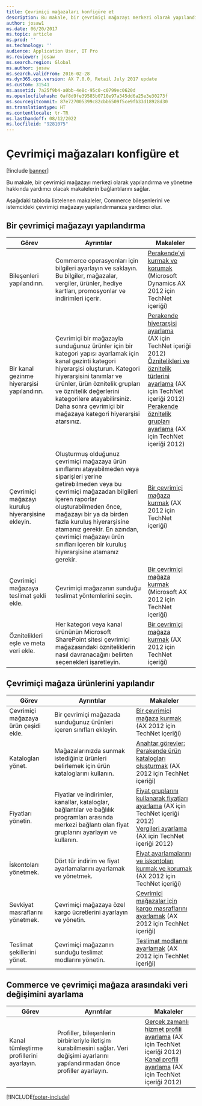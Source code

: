 ```yaml
---
title: Çevrimiçi mağazaları konfigüre et
description: Bu makale, bir çevrimiçi mağazayı merkezi olarak yapılandırma ve yönetme hakkında yardımcı olacak makalelerin bağlantılarını sağlar.
author: josaw1
ms.date: 06/20/2017
ms.topic: article
ms.prod: ''
ms.technology: ''
audience: Application User, IT Pro
ms.reviewer: josaw
ms.search.region: Global
ms.author: josaw
ms.search.validFrom: 2016-02-28
ms.dyn365.ops.version: AX 7.0.0, Retail July 2017 update
ms.custom: 31541
ms.assetid: 7a25f9b4-a0bb-4e8c-95c0-c0799ec0620d
ms.openlocfilehash: 0af8d9fe39585b0710e97a345dd6a25e3e30273f
ms.sourcegitcommit: 87e727005399c82cbb6509f5ce9fb33d18928d30
ms.translationtype: HT
ms.contentlocale: tr-TR
ms.lasthandoff: 08/12/2022
ms.locfileid: "9281075"
---
```

# <a name="configure-online-stores"></a>Çevrimiçi mağazaları konfigüre et

[!include [banner](../includes/banner.md)]

Bu makale, bir çevrimiçi mağazayı merkezi olarak yapılandırma ve yönetme hakkında yardımcı olacak makalelerin bağlantılarını sağlar.

Aşağıdaki tabloda listelenen makaleler, Commerce bileşenlerini ve istemcideki çevrimiçi mağazayı yapılandırmanıza yardımcı olur.

## <a name="configure-an-online-store"></a>Bir çevrimiçi mağazayı yapılandırma

| Görev                                                | Ayrıntılar                                                                                                                                                                                                                                                                                                                                                   | Makaleler                                                                                                                                                                                                                                                                                                                                                                                                                                   |
|-----------------------------------------------------|-----------------------------------------------------------------------------------------------------------------------------------------------------------------------------------------------------------------------------------------------------------------------------------------------------------------------------------------------------------|------------------------------------------------------------------------------------------------------------------------------------------------------------------------------------------------------------------------------------------------------------------------------------------------------------------------------------------------------------------------------------------------------------------------------------------|
| Bileşenleri yapılandırın.                        | Commerce operasyonları için bilgileri ayarlayın ve saklayın. Bu bilgiler, mağazalar, vergiler, ürünler, hediye kartları, promosyonlar ve indirimleri içerir.                                                                                                                                                                                                          | [Perakende'yi kurmak ve korumak](/dynamicsax-2012/appuser-itpro/setting-up-and-maintaining-retail) (Microsoft Dynamics AX 2012 için TechNet içeriği)                                                                                                                                                                                                                                                                                          |
| Bir kanal gezinme hiyerarşisi yapılandırın.    | Çevrimiçi bir mağazayla sunduğunuz ürünler için bir kategori yapısı ayarlamak için kanal gezinti kategori hiyerarşisi oluşturun. Kategori hiyerarşisini tanımlar ve ürünler, ürün öznitelik grupları ve öznitelik değerlerini kategorilere atayabilirsiniz. Daha sonra çevrimiçi bir mağazaya kategori hiyerarşisi atarsınız.                            | [Perakende hiyerarşisi ayarlama](/dynamicsax-2012/appuser-itpro/set-up-a-retail-hierarchy)</br> (AX için TechNet içeriği 2012)</br> [Öznitelikleri ve öznitelik türlerini ayarlama](/dynamicsax-2012/appuser-itpro/set-up-attributes-and-attribute-types) (AX için TechNet içeriği 2012)</br> [Perakende öznitelik grupları ayarlama](/dynamicsax-2012/appuser-itpro/set-up-retail-attribute-groups) (AX için TechNet içeriği 2012) |
| Çevrimiçi mağazayı kuruluş hiyerarşisine ekleyin. | Oluşturmuş olduğunuz çevrimiçi mağazaya ürün sınıflarını atayabilmeden veya siparişleri yerine getirebilmeden veya bu çevrimiçi mağazadan bilgileri içeren raporlar oluşturabilmeden önce, mağazayı bir ya da birden fazla kuruluş hiyerarşisine atamanız gerekir. En azından, çevrimiçi mağazayı ürün sınıfları içeren bir kuruluş hiyerarşisine atamanız gerekir. | [Bir çevrimiçi mağaza kurmak](/dynamicsax-2012/appuser-itpro/set-up-an-online-store) (AX 2012 için TechNet içeriği)                                                                                                                                                                                                                                                                                                     |
| Çevrimiçi mağazaya teslimat şekli ekle.          | Çevrimiçi mağazanın sunduğu teslimat yöntemlerini seçin.                                                                                                                                                                                                                                                                                                 | [Bir çevrimiçi mağaza kurmak](/dynamicsax-2012/appuser-itpro/set-up-an-online-store) (Microsoft AX 2012 için TechNet içeriği)                                                                                                                                                                                                                                                                                                     |
| Öznitelikleri eşle ve meta veri ekle.                   | Her kategori veya kanal ürününün Microsoft SharePoint sitesi çevrimiçi mağazasındaki özniteliklerin nasıl davranacağını belirten seçenekleri işaretleyin.                                                                                                                                                                                              | [Bir çevrimiçi mağaza kurmak](/dynamicsax-2012/appuser-itpro/set-up-an-online-store) (AX 2012 için TechNet içeriği)                                                                                                                                                                                                                                                                                                     |

## <a name="configure-online-store-products"></a>Çevrimiçi mağaza ürünlerini yapılandır

| Görev                                 | Ayrıntılar                                                                                                                                           | Makaleler                                                                                                                                                                                                                                                                            |
|--------------------------------------|---------------------------------------------------------------------------------------------------------------------------------------------------|-----------------------------------------------------------------------------------------------------------------------------------------------------------------------------------------------------------------------------------------------------------------------------------|
| Çevrimiçi mağazaya ürün çeşidi ekle. | Bir çevrimiçi mağazada sunduğunuz ürünleri içeren sınıfları ekleyin.                                                                  | [Bir çevrimiçi mağaza kurmak](/dynamicsax-2012/appuser-itpro/set-up-an-online-store) (AX 2012 için TechNet içeriği)                                                                                                                                              |
| Katalogları yönet.                     | Mağazalarınızda sunmak istediğiniz ürünleri belirlemek için ürün kataloglarını kullanın.                                                              | [Anahtar görevler: Perakende ürün katalogları oluşturmak](/dynamicsax-2012/appuser-itpro/key-tasks-create-retail-product-catalogs) (AX 2012 için TechNet içeriği)                                                                                                                           |
| Fiyatları yönetin.                       | Fiyatlar ve indirimler, kanallar, kataloglar, bağlantılar ve bağlılık programları arasında merkezi bağlantı olan fiyat gruplarını ayarlayın ve kullanın. | [Fiyat gruplarını kullanarak fiyatları ayarlama](/dynamicsax-2012/appuser-itpro/setting-up-prices-using-price-groups) (AX için TechNet içeriği 2012)</br> [Vergileri ayarlama](/dynamicsax-2012/appuser-itpro/setting-up-taxes) (AX için TechNet içeriği 2012) |
| İskontoları yönetmek.                    | Dört tür indirim ve fiyat ayarlamalarını ayarlamak ve yönetmek.                                                                                  | [Fiyat ayarlamalarını ve iskontoları kurmak ve korumak](/dynamicsax-2012/appuser-itpro/setting-up-price-adjustments-and-discounts) (AX 2012 için TechNet içeriği)                                                                                                                          |
| Sevkiyat masraflarını yönetmek.             | Çevrimiçi mağazaya özel kargo ücretlerini ayarlayın ve yönetin.                                                                     | [Çevrimiçi mağazalar için kargo masraflarını ayarlamak](/dynamicsax-2012/appuser-itpro/set-up-shipping-charges-for-online-stores) (AX 2012 için TechNet içeriği)                                                                                                                           |
| Teslimat şekillerini yönet.            | Çevrimiçi mağazanın sunduğu teslimat modlarını yönetin.                                                                                        | [Teslimat modlarını ayarlamak](/dynamicsax-2012/appuser-itpro/set-up-modes-of-delivery) (AX 2012 için TechNet içeriği)                                                                                                                                            |

## <a name="set-up-data-exchange-between-commerce-and-the-online-store"></a>Commerce ve çevrimiçi mağaza arasındaki veri değişimini ayarlama

| Görev                                 | Ayrıntılar                                                                                                                               | Makaleler                                                                                                                                                                                                                                                                                  |
|--------------------------------------|---------------------------------------------------------------------------------------------------------------------------------------|-----------------------------------------------------------------------------------------------------------------------------------------------------------------------------------------------------------------------------------------------------------------------------------------|
| Kanal tümleştirme profillerini ayarlayın. | Profiller, bileşenlerin birbirleriyle iletişim kurabilmesini sağlar. Veri değişimi ayarlarını yapılandırmadan önce profiller ayarlayın. | [Gerçek zamanlı hizmet profili ayarlama](/dynamicsax-2012/appuser-itpro/set-up-a-real-time-service-profile) (AX için TechNet içeriği 2012)</br> [Kanal profili ayarlama](/dynamicsax-2012/appuser-itpro/set-up-a-channel-profile) (AX için TechNet içeriği 2012) |







[!INCLUDE[footer-include](../../includes/footer-banner.md)]
